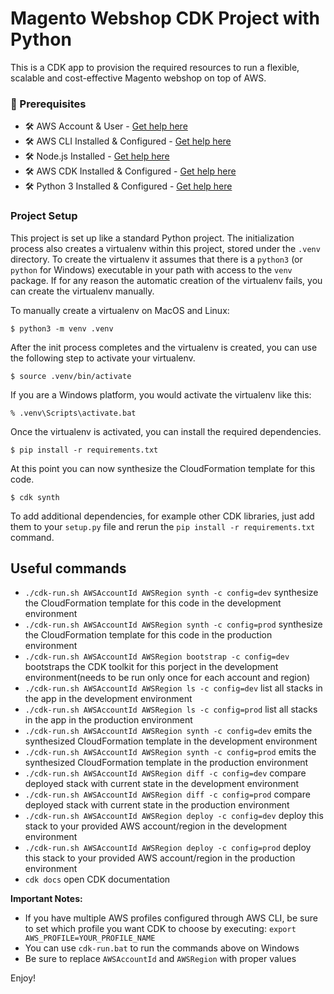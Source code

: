 # Magento Webshop CDK Project with Python

This is a CDK app to provision the required resources to run a flexible, scalable and cost-effective Magento webshop on top of AWS.

### 🧰 Prerequisites

   - 🛠 AWS Account & User - [Get help here](https://cdkworkshop.com/15-prerequisites/200-account.html)
   - 🛠 AWS CLI Installed & Configured - [Get help here](https://cdkworkshop.com/15-prerequisites/100-awscli.html)
   - 🛠 Node.js Installed - [Get help here](https://cdkworkshop.com/15-prerequisites/300-nodejs.html)
   - 🛠 AWS CDK Installed & Configured - [Get help here](https://cdkworkshop.com/15-prerequisites/500-toolkit.html)
   - 🛠 Python 3 Installed & Configured - [Get help here](https://cdkworkshop.com/15-prerequisites/600-python.html)


### Project Setup

This project is set up like a standard Python project. The initialization
process also creates a virtualenv within this project, stored under the `.venv`
directory. To create the virtualenv it assumes that there is a `python3`
(or `python` for Windows) executable in your path with access to the `venv`
package. If for any reason the automatic creation of the virtualenv fails,
you can create the virtualenv manually.

To manually create a virtualenv on MacOS and Linux:

```
$ python3 -m venv .venv
```

After the init process completes and the virtualenv is created, you can use the following
step to activate your virtualenv.

```
$ source .venv/bin/activate
```

If you are a Windows platform, you would activate the virtualenv like this:

```
% .venv\Scripts\activate.bat
```

Once the virtualenv is activated, you can install the required dependencies.

```
$ pip install -r requirements.txt
```

At this point you can now synthesize the CloudFormation template for this code.

```
$ cdk synth
```

To add additional dependencies, for example other CDK libraries, just add
them to your `setup.py` file and rerun the `pip install -r requirements.txt`
command.

## Useful commands

- `./cdk-run.sh AWSAccountId AWSRegion synth -c config=dev` synthesize the CloudFormation template for this code in the development environment
- `./cdk-run.sh AWSAccountId AWSRegion synth -c config=prod` synthesize the CloudFormation template for this code in the production environment
- `./cdk-run.sh AWSAccountId AWSRegion bootstrap -c config=dev` bootstraps the CDK toolkit for this porject in the development environment(needs to be run only once for each account and region)
- `./cdk-run.sh AWSAccountId AWSRegion ls -c config=dev` list all stacks in the app in the development environment
- `./cdk-run.sh AWSAccountId AWSRegion ls -c config=prod` list all stacks in the app in the production environment
- `./cdk-run.sh AWSAccountId AWSRegion synth -c config=dev` emits the synthesized CloudFormation template in the development environment
- `./cdk-run.sh AWSAccountId AWSRegion synth -c config=prod` emits the synthesized CloudFormation template in the production environment
- `./cdk-run.sh AWSAccountId AWSRegion diff -c config=dev` compare deployed stack with current state in the development environment
- `./cdk-run.sh AWSAccountId AWSRegion diff -c config=prod` compare deployed stack with current state in the production environment
- `./cdk-run.sh AWSAccountId AWSRegion deploy -c config=dev` deploy this stack to your provided AWS account/region in the development environment
- `./cdk-run.sh AWSAccountId AWSRegion deploy -c config=prod` deploy this stack to your provided AWS account/region in the production environment
- `cdk docs` open CDK documentation

**Important Notes:**

- If you have multiple AWS profiles configured through AWS CLI, be sure to set which profile you want CDK to choose by executing: `export AWS_PROFILE=YOUR_PROFILE_NAME`
- You can use `cdk-run.bat` to run the commands above on Windows
- Be sure to replace `AWSAccountId` and `AWSRegion` with proper values

Enjoy!
